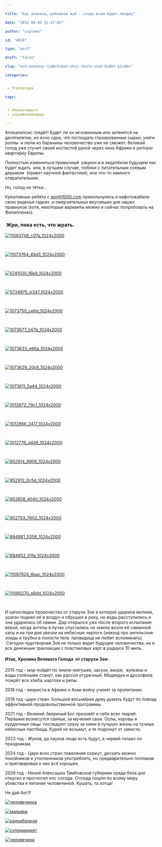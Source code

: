 ```yaml
---

title: "Ешь ананасы, рябчиков жуй - скоро всем будет пиздец"

date: "2012-04-05 11:47:02"

author: "sspleen"

id: "4016"

type: "post"

draft: "false"

slug: "esh-ananasy-ryabchikov-zhuj-skoro-vsem-budet-pizdec"

categories:


 - Trashorama

tags:


 - обхохочешься
 - спасибопоблевал

---
```

Апокалипсис грядёт! Будет ли он мгновенным или затянется на десятилетие, но ясно одно, что поглощать глазированные сырки, унаги роллы  и люли из баранины человечество уже не сможет. Великий голод уже стучит своей костистой рукой через окно Африки в уютную квартирку Европы.  
  
Полностью измениться привычный  рацион и в недалёком будущем нас будет ждать  или, в лучшем случае, тюбики с питательным соевым дерьмом  (привет научной фантастике), или что-то намного отвратительнее.  
  
Но, голод не тётка...  
  
Креативные ребята с [worth1000.com](worth1000.com) прикольнулись и нафотожабили свою виденье гадких  и омерзительных вкусняшек для наших правнуков (хотя, некоторые варианты можно и сейчас попробовать на Филиппинах).  

###  Жри, пока есть, что жрать.

  
[![](/uploads/2012/08/11083748_c07a_1024x2000.jpg "11083748_c07a_1024x2000")](/uploads/2012/08/11083748_c07a_1024x2000.jpg)  
  
   
  
[![](/uploads/2012/08/11073764_49d3_1024x2000.jpg "11073764_49d3_1024x2000")](/uploads/2012/08/11073764_49d3_1024x2000.jpg)  
  
   
  
[![](/uploads/2012/08/5741500_16b9_1024x2000.jpg "5741500_16b9_1024x2000")](/uploads/2012/08/5741500_16b9_1024x2000.jpg)  
  
   
  
[![](/uploads/2012/08/5724975_b347_1024x2000.jpg "5724975_b347_1024x2000")](/uploads/2012/08/5724975_b347_1024x2000.jpg)  
  
   
  
[![](/uploads/2012/08/1073750_ce6d_1024x2000.jpg "1073750_ce6d_1024x2000")](/uploads/2012/08/1073750_ce6d_1024x2000.jpg)  
  
   
  
[![](/uploads/2012/08/1073677_047b_1024x2000.jpg "1073677_047b_1024x2000")](/uploads/2012/08/1073677_047b_1024x2000.jpg)  
  
   
  
[![](/uploads/2012/08/1073633_e66a_1024x2000.jpg "1073633_e66a_1024x2000")](/uploads/2012/08/1073633_e66a_1024x2000.jpg)  
  
   
  
[![](/uploads/2012/08/1073629_20c6_1024x2000.jpg "1073629_20c6_1024x2000")](/uploads/2012/08/1073629_20c6_1024x2000.jpg)  
  
   
  
[![](/uploads/2012/08/1073611_5a44_1024x2000.jpg "1073611_5a44_1024x2000")](/uploads/2012/08/1073611_5a44_1024x2000.jpg)  
  
   
  
[![](/uploads/2012/08/1012872_79c1_1024x2000.jpg "1012872_79c1_1024x2000")](/uploads/2012/08/1012872_79c1_1024x2000.jpg)  
  
   
  
[![](/uploads/2012/08/1012866_2417_1024x2000.jpg "1012866_2417_1024x2000")](/uploads/2012/08/1012866_2417_1024x2000.jpg)  
  
   
  
[![](/uploads/2012/08/1012776_d449_1024x2000.jpg "1012776_d449_1024x2000")](/uploads/2012/08/1012776_d449_1024x2000.jpg)  
  
   
  
[![](/uploads/2012/08/952914_9906_1024x2000.jpg "952914_9906_1024x2000")](/uploads/2012/08/952914_9906_1024x2000.jpg)  
  
   
  
[![](/uploads/2012/08/952912_0c5d_1024x2000.jpg "952912_0c5d_1024x2000")](/uploads/2012/08/952912_0c5d_1024x2000.jpg)  
  
   
  
[![](/uploads/2012/08/952858_4040_1024x2000.jpg "952858_4040_1024x2000")](/uploads/2012/08/952858_4040_1024x2000.jpg)  
  
   
  
[![](/uploads/2012/08/952793_7602_1024x2000.jpg "952793_7602_1024x2000")](/uploads/2012/08/952793_7602_1024x2000.jpg)  
  
   
  
[![](/uploads/2012/08/884881_5358_1024x2000.jpg "884881_5358_1024x2000")](/uploads/2012/08/884881_5358_1024x2000.jpg)  
  
   
  
[![](/uploads/2012/08/884852_01fa_1024x2000.jpg "884852_01fa_1024x2000")](/uploads/2012/08/884852_01fa_1024x2000.jpg)  
  
   
  
[![](/uploads/2012/08/11097924_6bac_1024x2000.jpg "11097924_6bac_1024x2000")](/uploads/2012/08/11097924_6bac_1024x2000.jpg)  
  
   
  
[![](/uploads/2012/08/11090270_a8dd_1024x2000.jpg "11090270_a8dd_1024x2000")](/uploads/2012/08/11090270_a8dd_1024x2000.jpg)  
  
   
  
И напоследок пророчество от старухи Зои в которую ударила молния, ураган поднял её в воздух и обрушил в реку, но воды расступились и она ударилась об камни. Дар открылся уже после второго испытания верой, когда ангелы в лучах спустились на землю возле её саманной хаты и на три дня увезли на небесные чертоги (эпизод про ангельские зонды и трубки в полости тела  провидица не любит вспоминать).  Сегодня чудотворная Зоя не только видит будущее человечества, но и все денежные транзакции с пластиковых карт в радиусе 10 миль.  

#### Итак, Хроника Великого Голода  от старухи Зои:

  
2015 год - мор пойдёт по земле-матушке, засухи, вихри,  вулканы и воды солёными станут, как рассол огуречный. Медведка и дрозофила пожрёт все хлеба, картохи и репы.  
  
2018 год - нехристи в Африке и Азии войну учинят за пропитание.  
  
2019 год -цари стран  Большой восьмёрки думу думать будут по поводу эффективной продовольственной программы.  
  
2021 год - Великий Звериный Бог призовёт к себе всех тварей. Первыми вознесутся свиньи, за мучения свои. Ослы, коровы и курдючные овцы  последуют сразу за ними в лучшую жизнь на тучные небесные пастбища. Курей не возьмут, а те подохнут от зависти.  
  
2023 год - Жуков, да пауков люди есть будут, а червей только по праздникам.  
  
2024 год - Цари всех стран повеление скажут, дескать можно покойников и утопленников употреблять, но предварительно поплакав и приговаривая о них всё хорошее.  
  
2026 год - Некий Алексашка Тамбовской губернии среди бела дня откусил и проглотил нос соседа. Отсюда пошли по всему миру убивства и питания человечиной. Кушать, та хотца!  
  
Не дай бог!!!  
  
[![человечинка](/uploads/2012/04/1021.jpg "каннибализм")](/2012/04/esh-ananasy-ryabchikov-zhuj-skoro-vsem-budet-pizdec/attachment/1021/)  
  
[![маньяки](/uploads/2012/04/1018.jpg "каннибализм")](/2012/04/esh-ananasy-ryabchikov-zhuj-skoro-vsem-budet-pizdec/attachment/1018/)  
  
[![каннибализм](/uploads/2012/04/1022.jpg "каннибал")](/2012/04/esh-ananasy-ryabchikov-zhuj-skoro-vsem-budet-pizdec/1022-2/)  
  
[![супермаркет](/uploads/2012/04/20260.jpg "человечина")](/2012/04/esh-ananasy-ryabchikov-zhuj-skoro-vsem-budet-pizdec/attachment/20260/)  
  
[![человечина](/uploads/2012/04/20257.jpg "каннибализм")](/2012/04/esh-ananasy-ryabchikov-zhuj-skoro-vsem-budet-pizdec/attachment/20257/)